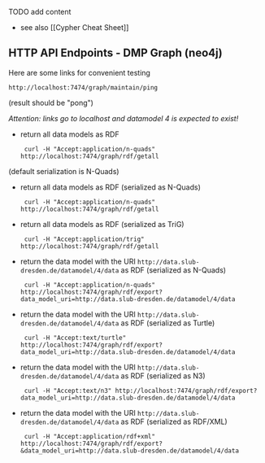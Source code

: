 TODO add content

* see also [[Cypher Cheat Sheet]]

## HTTP API Endpoints - DMP Graph (neo4j)

Here are some links for convenient testing

    http://localhost:7474/graph/maintain/ping 

(result should be "pong")

_Attention: links go to localhost and datamodel 4 is expected to exist!_

 * return all data models as RDF

        curl -H "Accept:application/n-quads" http://localhost:7474/graph/rdf/getall

(default serialization is N-Quads)

 * return all data models as RDF (serialized as N-Quads)
    
        curl -H "Accept:application/n-quads" http://localhost:7474/graph/rdf/getall

 * return all data models as RDF (serialized as TriG)
  
        curl -H "Accept:application/trig" http://localhost:7474/graph/rdf/getall

 * return the data model with the URI ````http://data.slub-dresden.de/datamodel/4/data```` as RDF (serialized as N-Quads)

        curl -H "Accept:application/n-quads" http://localhost:7474/graph/rdf/export?data_model_uri=http://data.slub-dresden.de/datamodel/4/data

 * return the data model with the URI ````http://data.slub-dresden.de/datamodel/4/data```` as RDF (serialized as Turtle)

        curl -H "Accept:text/turtle" http://localhost:7474/graph/rdf/export?data_model_uri=http://data.slub-dresden.de/datamodel/4/data

 * return the data model with the URI ````http://data.slub-dresden.de/datamodel/4/data```` as RDF (serialized as N3)

        curl -H "Accept:text/n3" http://localhost:7474/graph/rdf/export?data_model_uri=http://data.slub-dresden.de/datamodel/4/data

 * return the data model with the URI ````http://data.slub-dresden.de/datamodel/4/data```` as RDF (serialized as RDF/XML)

        curl -H "Accept:application/rdf+xml" http://localhost:7474/graph/rdf/export?&data_model_uri=http://data.slub-dresden.de/datamodel/4/data